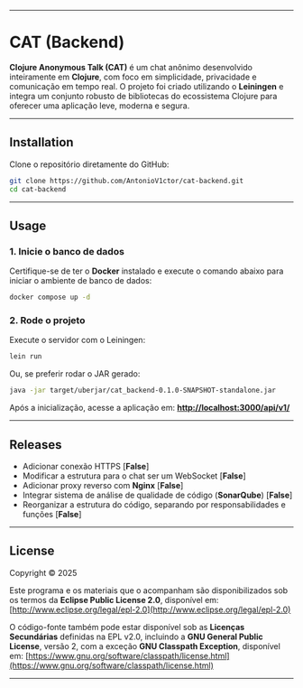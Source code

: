 
---

# CAT (Backend)

**Clojure Anonymous Talk (CAT)** é um chat anônimo desenvolvido inteiramente em **Clojure**, com foco em simplicidade, privacidade e comunicação em tempo real.
O projeto foi criado utilizando o **Leiningen** e integra um conjunto robusto de bibliotecas do ecossistema Clojure para oferecer uma aplicação leve, moderna e segura.

---

## Installation

Clone o repositório diretamente do GitHub:

```bash
git clone https://github.com/AntonioV1ctor/cat-backend.git
cd cat-backend
```

---

## Usage

### 1. Inicie o banco de dados

Certifique-se de ter o **Docker** instalado e execute o comando abaixo para iniciar o ambiente de banco de dados:

```bash
docker compose up -d
```

### 2. Rode o projeto

Execute o servidor com o Leiningen:

```bash
lein run
```

Ou, se preferir rodar o JAR gerado:

```bash
java -jar target/uberjar/cat_backend-0.1.0-SNAPSHOT-standalone.jar
```

Após a inicialização, acesse a aplicação em:
**[http://localhost:3000/api/v1/](http://localhost:3000/api/v1/)**

---

## Releases

* Adicionar conexão HTTPS [**False**]
* Modificar a estrutura para o chat ser um WebSocket [**False**]
* Adicionar proxy reverso com **Nginx** [**False**]
* Integrar sistema de análise de qualidade de código (**SonarQube**) [**False**]
* Reorganizar a estrutura do código, separando por responsabilidades e funções [**False**]

---

## License

Copyright © 2025

Este programa e os materiais que o acompanham são disponibilizados sob os termos da
**Eclipse Public License 2.0**, disponível em:
[http://www.eclipse.org/legal/epl-2.0](http://www.eclipse.org/legal/epl-2.0)

O código-fonte também pode estar disponível sob as **Licenças Secundárias** definidas na EPL v2.0, incluindo a
**GNU General Public License**, versão 2, com a exceção **GNU Classpath Exception**, disponível em:
[https://www.gnu.org/software/classpath/license.html](https://www.gnu.org/software/classpath/license.html)

---

